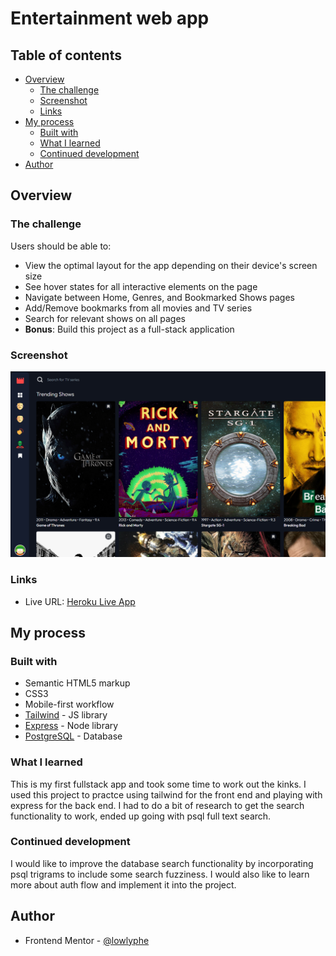 # Entertainment web app

## Table of contents

- [Overview](#overview)
  - [The challenge](#the-challenge)
  - [Screenshot](#screenshot)
  - [Links](#links)
- [My process](#my-process)
  - [Built with](#built-with)
  - [What I learned](#what-i-learned)
  - [Continued development](#continued-development)
- [Author](#author)

## Overview

### The challenge

Users should be able to:

- View the optimal layout for the app depending on their device's screen size
- See hover states for all interactive elements on the page
- Navigate between Home, Genres, and Bookmarked Shows pages
- Add/Remove bookmarks from all movies and TV series
- Search for relevant shows on all pages
- **Bonus**: Build this project as a full-stack application

### Screenshot

![screenshot](client/assets/Screenshot.png)

### Links

- Live URL: [Heroku Live App](https://entertainment-web-app-lowlyphe.herokuapp.com/)

## My process

### Built with

- Semantic HTML5 markup
- CSS3
- Mobile-first workflow
- [Tailwind](https://tailwindcss.com/) - JS library
- [Express](https://expressjs.com/) - Node library
- [PostgreSQL](https://www.postgresql.org/) - Database

### What I learned

This is my first fullstack app and took some time to work out the kinks. I used this project to practce using tailwind for the front end and playing with express for the back end. I had to do a bit of research to get the search functionality to work, ended up going with psql full text search.

### Continued development

I would like to improve the database search functionality by incorporating psql trigrams to include some search fuzziness. I would also like to learn more about auth flow and implement it into the project.

## Author

- Frontend Mentor - [@lowlyphe](https://www.frontendmentor.io/profile/lowlyphe)
